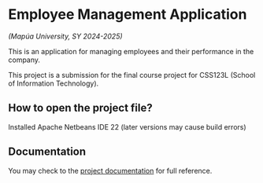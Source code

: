 # Employee Management Application
*(Mapúa University, SY 2024-2025)*

This is an application for managing employees and their performance in the company.

This project is a submission for the final course project for CSS123L (School of Information Technology).

## How to open the project file?
Installed Apache Netbeans IDE 22 (later versions may cause build errors)

## Documentation
You may check to the [project documentation](https://docs.google.com/document/d/1pBBKUfWra1ZWXhUTKDfKxwLw-_1SZkrXSIZ_kAUwsXc) for full reference.
